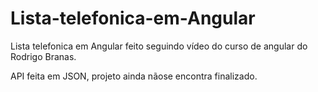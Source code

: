 # Lista-telefonica-em-Angular

Lista telefonica em Angular feito seguindo vídeo do curso de angular do Rodrigo Branas.

API feita em JSON, projeto ainda nãose encontra finalizado.
